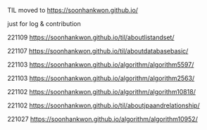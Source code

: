 TIL moved to https://soonhankwon.github.io/

just for log & contribution

221109 https://soonhankwon.github.io/til/aboutlistandset/

221107 https://soonhankwon.github.io/til/aboutdatabasebasic/

221103 https://soonhankwon.github.io/algorithm/algorithm5597/

221103 https://soonhankwon.github.io/algorithm/algorithm2563/

221102 https://soonhankwon.github.io/algorithm/algorithm10818/

221102 https://soonhankwon.github.io/til/aboutjpaandrelationship/

221027 https://soonhankwon.github.io/algorithm/algorithm10952/
